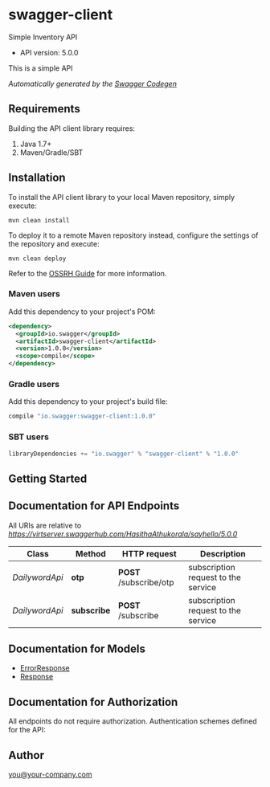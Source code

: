 # swagger-client

Simple Inventory API
- API version: 5.0.0

This is a simple API


*Automatically generated by the [Swagger Codegen](https://github.com/swagger-api/swagger-codegen)*

## Requirements

Building the API client library requires:
1. Java 1.7+
2. Maven/Gradle/SBT

## Installation

To install the API client library to your local Maven repository, simply execute:

```shell
mvn clean install
```

To deploy it to a remote Maven repository instead, configure the settings of the repository and execute:

```shell
mvn clean deploy
```

Refer to the [OSSRH Guide](http://central.sonatype.org/pages/ossrh-guide.html) for more information.

### Maven users

Add this dependency to your project's POM:

```xml
<dependency>
  <groupId>io.swagger</groupId>
  <artifactId>swagger-client</artifactId>
  <version>1.0.0</version>
  <scope>compile</scope>
</dependency>
```

### Gradle users

Add this dependency to your project's build file:

```groovy
compile "io.swagger:swagger-client:1.0.0"
```

### SBT users

```scala
libraryDependencies += "io.swagger" % "swagger-client" % "1.0.0"
```

## Getting Started

## Documentation for API Endpoints

All URIs are relative to *https://virtserver.swaggerhub.com/HasithaAthukorala/sayhello/5.0.0*

Class | Method | HTTP request | Description
------------ | ------------- | ------------- | -------------
*DailywordApi* | **otp** | **POST** /subscribe/otp | subscription request to the service
*DailywordApi* | **subscribe** | **POST** /subscribe | subscription request to the service


## Documentation for Models

 - [ErrorResponse](ErrorResponse.md)
 - [Response](Response.md)


## Documentation for Authorization

All endpoints do not require authorization.
Authentication schemes defined for the API:

## Author

you@your-company.com
